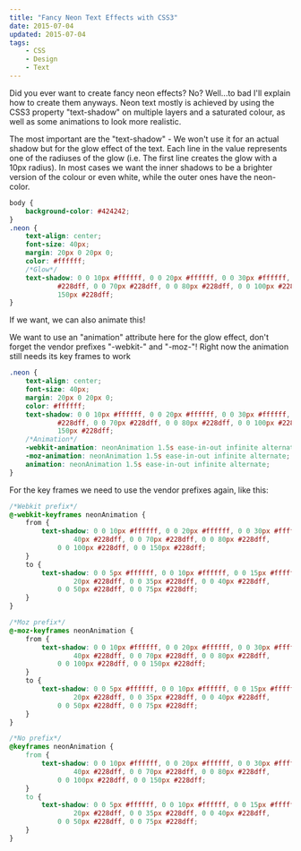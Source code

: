 ```yaml
---
title: "Fancy Neon Text Effects with CSS3"
date: 2015-07-04
updated: 2015-07-04
tags:
    - CSS
    - Design
    - Text
---
```


Did you ever want to create fancy neon effects? No? Well...to bad I'll explain how to create them anyways. Neon text mostly is achieved by using the CSS3 property "text-shadow" on multiple layers and a saturated colour, as well as some animations to look more realistic.

The most important are the "text-shadow" - We won't use it for an actual shadow but for the glow effect of the text. Each line in the value represents one of the radiuses of the glow (i.e. The first line creates the glow with a 10px radius). In most cases we want the inner shadows to be a brighter version of the colour or even white, while the outer ones have the neon-color.

<!-- more -->

```css
body {
    background-color: #424242;
}
.neon {
    text-align: center;
    font-size: 40px;
    margin: 20px 0 20px 0;
    color: #ffffff;
    /*Glow*/
    text-shadow: 0 0 10px #ffffff, 0 0 20px #ffffff, 0 0 30px #ffffff, 0 0 40px
            #228dff, 0 0 70px #228dff, 0 0 80px #228dff, 0 0 100px #228dff, 0 0
            150px #228dff;
}
```

If we want, we can also animate this!

We want to use an "animation" attribute here for the glow effect, don't forget the vendor prefixes "-webkit-" and "-moz-"! Right now the animation still needs its key frames to work

```css
.neon {
    text-align: center;
    font-size: 40px;
    margin: 20px 0 20px 0;
    color: #ffffff;
    text-shadow: 0 0 10px #ffffff, 0 0 20px #ffffff, 0 0 30px #ffffff, 0 0 40px
            #228dff, 0 0 70px #228dff, 0 0 80px #228dff, 0 0 100px #228dff, 0 0
            150px #228dff;
    /*Animation*/
    -webkit-animation: neonAnimation 1.5s ease-in-out infinite alternate;
    -moz-animation: neonAnimation 1.5s ease-in-out infinite alternate;
    animation: neonAnimation 1.5s ease-in-out infinite alternate;
}
```

For the key frames we need to use the vendor prefixes again, like this:

```css
/*Webkit prefix*/
@-webkit-keyframes neonAnimation {
    from {
        text-shadow: 0 0 10px #ffffff, 0 0 20px #ffffff, 0 0 30px #ffffff, 0 0
                40px #228dff, 0 0 70px #228dff, 0 0 80px #228dff,
            0 0 100px #228dff, 0 0 150px #228dff;
    }
    to {
        text-shadow: 0 0 5px #ffffff, 0 0 10px #ffffff, 0 0 15px #ffffff, 0 0
                20px #228dff, 0 0 35px #228dff, 0 0 40px #228dff,
            0 0 50px #228dff, 0 0 75px #228dff;
    }
}

/*Moz prefix*/
@-moz-keyframes neonAnimation {
    from {
        text-shadow: 0 0 10px #ffffff, 0 0 20px #ffffff, 0 0 30px #ffffff, 0 0
                40px #228dff, 0 0 70px #228dff, 0 0 80px #228dff,
            0 0 100px #228dff, 0 0 150px #228dff;
    }
    to {
        text-shadow: 0 0 5px #ffffff, 0 0 10px #ffffff, 0 0 15px #ffffff, 0 0
                20px #228dff, 0 0 35px #228dff, 0 0 40px #228dff,
            0 0 50px #228dff, 0 0 75px #228dff;
    }
}

/*No prefix*/
@keyframes neonAnimation {
    from {
        text-shadow: 0 0 10px #ffffff, 0 0 20px #ffffff, 0 0 30px #ffffff, 0 0
                40px #228dff, 0 0 70px #228dff, 0 0 80px #228dff,
            0 0 100px #228dff, 0 0 150px #228dff;
    }
    to {
        text-shadow: 0 0 5px #ffffff, 0 0 10px #ffffff, 0 0 15px #ffffff, 0 0
                20px #228dff, 0 0 35px #228dff, 0 0 40px #228dff,
            0 0 50px #228dff, 0 0 75px #228dff;
    }
}
```
